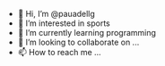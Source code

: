 - 👋 Hi, I’m @pauadellg
- 👀 I’m interested in sports
- 🌱 I’m currently learning programming
- 💞️ I’m looking to collaborate on ...
- 📫 How to reach me ...

<!---
pauadellg/pauadellg is a ✨ special ✨ repository because its `README.md` (this file) appears on your GitHub profile.
You can click the Preview link to take a look at your changes.
--->
